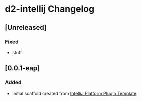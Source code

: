 <!-- Keep a Changelog guide -> https://keepachangelog.com -->

# d2-intellij Changelog

## [Unreleased]
### Fixed
- stuff

## [0.0.1-eap]
### Added
- Initial scaffold created from [IntelliJ Platform Plugin Template](https://github.com/JetBrains/intellij-platform-plugin-template)
